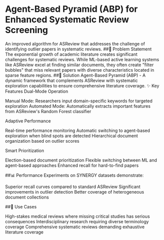 # Agent-Based Pyramid (ABP) for Enhanced Systematic Review Screening

An improved algorithm for ASReview that addresses the challenge of identifying outlier papers in systematic reviews.
##🎯 Problem Statement
The exponential growth of academic literature creates significant challenges for systematic reviews. While ML-based active learning systems like ASReview excel at finding similar documents, they often create "filter bubbles" that miss relevant papers with diverse characteristics located in sparse feature regions.
##🚀 Solution
Agent-Based Pyramid (ABP) - A dynamic framework that complements ASReview with systematic exploration capabilities to ensure comprehensive literature coverage.
✨ Key Features
Dual-Mode Operation

Manual Mode: Researchers input domain-specific keywords for targeted exploration
Automated Mode: Automatically extracts important features from ASReview's Random Forest classifier

Adaptive Performance

Real-time performance monitoring
Automatic switching to agent-based exploration when blind spots are detected
Hierarchical document organization based on outlier scores

Smart Prioritization

Election-based document prioritization
Flexible switching between ML and agent-based approaches
Enhanced recall for hard-to-find papers

##📊 Performance
Experiments on SYNERGY datasets demonstrate:

Superior recall curves compared to standard ASReview
Significant improvements in outlier detection
Better coverage of heterogeneous document collections

##🔧 Use Cases

High-stakes medical reviews where missing critical studies has serious consequences
Interdisciplinary research requiring diverse terminology coverage
Comprehensive systematic reviews demanding exhaustive literature coverage
